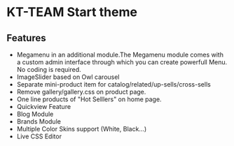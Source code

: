 # KT-TEAM Start theme

## Features

* Megamenu in an additional module.The Megamenu module comes with a custom admin interface through which you can create powerfull Menu. No coding is required.
* ImageSlider based on Owl carousel
* Separate mini-product item for catalog/related/up-sells/cross-sells
* Remove gallery/gallery.css on product page.
* One line products of "Hot Selllers" on home page.
* Quickview Feature
* Blog Module
* Brands Module
* Multiple Color Skins support (White, Black…)
* Live CSS Editor

